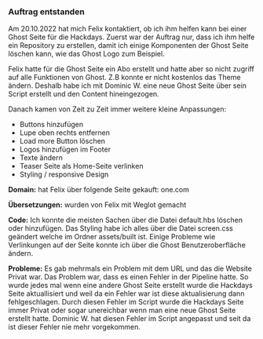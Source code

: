 ### Auftrag entstanden

Am 20.10.2022 hat mich Felix kontaktiert, ob ich ihm helfen kann bei einer Ghost Seite für die Hackdays.
Zuerst war der Auftrag nur, dass ich ihm helfe ein Repository zu erstellen, damit ich einige Komponenten der Ghost Seite löschen kann, wie das Ghost Logo zum Beispiel.

Felix hatte für die Ghost Seite ein Abo erstellt und hatte aber so nicht zugriff auf alle Funktionen von Ghost. Z.B konnte er nicht kostenlos das Theme ändern. Deshalb habe ich mit Dominic W. eine neue Ghost Seite über sein Script erstellt und den Content hineingezogen.

Danach kamen von Zeit zu Zeit immer weitere kleine Anpassungen:

- Buttons hinzufügen
- Lupe oben rechts entfernen
- Load more Button löschen
- Logos hinzufügen im Footer
- Texte ändern
- Teaser Seite als Home-Seite verlinken
- Styling / responsive Design

**Domain:** hat Felix über folgende Seite gekauft: one.com

**Übersetzungen:** wurden von Felix mit Weglot gemacht

**Code:** Ich konnte die meisten Sachen über die Datei default.hbs löschen oder hinzufügen. Das Styling habe ich alles über die Datei screen.css geändert welche im Ordner assets/built ist. Einige Probleme wie Verlinkungen auf der Seite konnte ich über die Ghost Benutzeroberfläche ändern.

**Probleme:** Es gab mehrmals ein Problem mit dem URL und das die Website Privat war. Das Problem war, dass es einen Fehler in der Pipeline hatte. So wurde jedes mal wenn eine andere Ghost Seite erstellt wurde die Hackdays Seite aktuallisiert und weil da ein Fehler war ist diese aktualisierung dann fehlgeschlagen. Durch diesen Fehler im Script wurde die Hackdays Seite immer Privat oder sogar unereichbar wenn man eine neue Ghost Seite erstellt hatte. Dominic W. hat diesen Fehler im Script angepasst und seit da ist dieser Fehler nie mehr vorgekommen.
